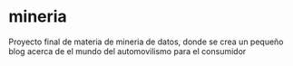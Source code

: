 # mineria
Proyecto final de materia de mineria de datos, donde se crea un pequeño blog acerca de el mundo del automovilismo para el consumidor
